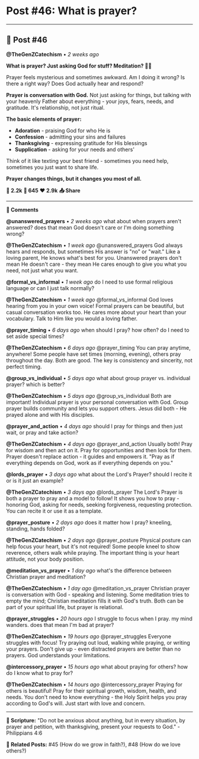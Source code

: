 # Post #46: What is prayer?

---

## 📱 Post #46

**@TheGenZCatechism** • *2 weeks ago*

**What is prayer? Just asking God for stuff? Meditation? 🙏✨**

Prayer feels mysterious and sometimes awkward. Am I doing it wrong? Is there a right way? Does God actually hear and respond?

**Prayer is conversation with God.** Not just asking for things, but talking with your heavenly Father about everything - your joys, fears, needs, and gratitude. It's relationship, not just ritual.

**The basic elements of prayer:**
- **Adoration** - praising God for who He is
- **Confession** - admitting your sins and failures  
- **Thanksgiving** - expressing gratitude for His blessings
- **Supplication** - asking for your needs and others'

Think of it like texting your best friend - sometimes you need help, sometimes you just want to share life.

**Prayer changes things, but it changes you most of all.**

**💭 2.2k** **🔄 645** **❤️ 2.9k** **📤 Share**

---

**💬 Comments**

**@unanswered_prayers** • *2 weeks ago*
what about when prayers aren't answered? does that mean God doesn't care or I'm doing something wrong?

**@TheGenZCatechism** • *1 week ago*
@unanswered_prayers God always hears and responds, but sometimes His answer is "no" or "wait." Like a loving parent, He knows what's best for you. Unanswered prayers don't mean He doesn't care - they mean He cares enough to give you what you need, not just what you want.

**@formal_vs_informal** • *1 week ago*
do I need to use formal religious language or can I just talk normally?

**@TheGenZCatechism** • *1 week ago*
@formal_vs_informal God loves hearing from you in your own voice! Formal prayers can be beautiful, but casual conversation works too. He cares more about your heart than your vocabulary. Talk to Him like you would a loving father.

**@prayer_timing** • *6 days ago*
when should I pray? how often? do I need to set aside special times?

**@TheGenZCatechism** • *6 days ago*
@prayer_timing You can pray anytime, anywhere! Some people have set times (morning, evening), others pray throughout the day. Both are good. The key is consistency and sincerity, not perfect timing.

**@group_vs_individual** • *5 days ago*
what about group prayer vs. individual prayer? which is better?

**@TheGenZCatechism** • *5 days ago*
@group_vs_individual Both are important! Individual prayer is your personal conversation with God. Group prayer builds community and lets you support others. Jesus did both - He prayed alone and with His disciples.

**@prayer_and_action** • *4 days ago*
should I pray for things and then just wait, or pray and take action?

**@TheGenZCatechism** • *4 days ago*
@prayer_and_action Usually both! Pray for wisdom and then act on it. Pray for opportunities and then look for them. Prayer doesn't replace action - it guides and empowers it. "Pray as if everything depends on God, work as if everything depends on you."

**@lords_prayer** • *3 days ago*
what about the Lord's Prayer? should I recite it or is it just an example?

**@TheGenZCatechism** • *3 days ago*
@lords_prayer The Lord's Prayer is both a prayer to pray and a model to follow! It shows you how to pray - honoring God, asking for needs, seeking forgiveness, requesting protection. You can recite it or use it as a template.

**@prayer_posture** • *2 days ago*
does it matter how I pray? kneeling, standing, hands folded?

**@TheGenZCatechism** • *2 days ago*
@prayer_posture Physical posture can help focus your heart, but it's not required! Some people kneel to show reverence, others walk while praying. The important thing is your heart attitude, not your body position.

**@meditation_vs_prayer** • *1 day ago*
what's the difference between Christian prayer and meditation?

**@TheGenZCatechism** • *1 day ago*
@meditation_vs_prayer Christian prayer is conversation with God - speaking and listening. Some meditation tries to empty the mind; Christian meditation fills it with God's truth. Both can be part of your spiritual life, but prayer is relational.

**@prayer_struggles** • *20 hours ago*
I struggle to focus when I pray. my mind wanders. does that mean I'm bad at prayer?

**@TheGenZCatechism** • *19 hours ago*
@prayer_struggles Everyone struggles with focus! Try praying out loud, walking while praying, or writing your prayers. Don't give up - even distracted prayers are better than no prayers. God understands your limitations.

**@intercessory_prayer** • *15 hours ago*
what about praying for others? how do I know what to pray for?

**@TheGenZCatechism** • *14 hours ago*
@intercessory_prayer Praying for others is beautiful! Pray for their spiritual growth, wisdom, health, and needs. You don't need to know everything - the Holy Spirit helps you pray according to God's will. Just start with love and concern.

---

**📖 Scripture:** "Do not be anxious about anything, but in every situation, by prayer and petition, with thanksgiving, present your requests to God." - Philippians 4:6

**🔗 Related Posts:** #45 (How do we grow in faith?), #48 (How do we love others?) 